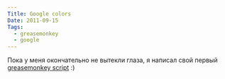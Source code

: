 ```yaml
---
Title: Google colors
Date: 2011-09-15
Tags: 
  - greasemonkey
  - google
---
```


<div class="text"> Пока у меня окончательно не вытекли глаза, я написал свой первый <a href="http://userscripts.org/scripts/show/113091">greasemonkey script</a> :)</div>